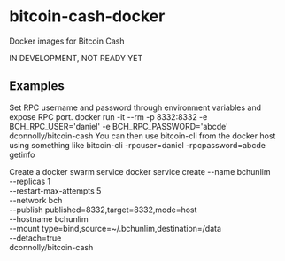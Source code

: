 # bitcoin-cash-docker
Docker images for Bitcoin Cash

IN DEVELOPMENT, NOT READY YET

## Examples

Set RPC username and password through environment variables and expose RPC port.
docker run -it --rm -p 8332:8332 -e BCH_RPC_USER='daniel' -e BCH_RPC_PASSWORD='abcde' dconnolly/bitcoin-cash
You can then use bitcoin-cli from the docker host using something like bitcoin-cli -rpcuser=daniel -rpcpassword=abcde getinfo

Create a docker swarm service
docker service create --name bchunlim \
	--replicas 1 \
	--restart-max-attempts 5 \
        --network bch \
	--publish published=8332,target=8332,mode=host \
        --hostname bchunlim \
	--mount type=bind,source=~/.bchunlim,destination=/data \
	--detach=true \
	dconnolly/bitcoin-cash

